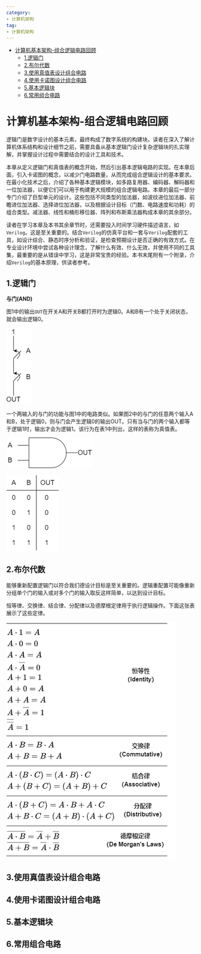 ```yaml
---
category: 
- 计算机架构
tag:
- 计算机架构
---
```


- [计算机基本架构-组合逻辑电路回顾](#计算机基本架构-组合逻辑电路回顾)
  - [1.逻辑门](#1逻辑门)
  - [2.布尔代数](#2布尔代数)
  - [3.使用真值表设计组合电路](#3使用真值表设计组合电路)
  - [4.使用卡诺图设计组合电路](#4使用卡诺图设计组合电路)
  - [5.基本逻辑块](#5基本逻辑块)
  - [6.常用组合电路](#6常用组合电路)


# 计算机基本架构-组合逻辑电路回顾

逻辑门是数字设计的基本元素，最终构成了数字系统的构建块。读者在深入了解计算机体系结构和设计细节之前，需要具备从基本逻辑门设计复杂逻辑块的扎实理解，并掌握设计过程中需要结合的设计工具和技术。

本章从定义逻辑门和真值表的概念开始，然后引出基本逻辑电路的实现。在本章后面，引入卡诺图的概念，以减少门电路数量，从而完成组合逻辑设计的基本要求。在最小化技术之后，介绍了各种基本逻辑模块，如多路复用器、编码器、解码器和一位加法器，以便它们可以用于构建更大规模的组合逻辑电路。本章的最后一部分专门介绍了巨型单元的设计。这些包括不同类型的加法器，如波纹进位加法器、前瞻进位加法器、选择进位加法器，以及根据设计目标（门数、电路速度和功耗）的组合类型。减法器、线性和桶形移位器、阵列和布斯乘法器构成本章的其余部分。

读者在学习本章及本书其余章节时，还需要投入时间学习硬件描述语言，如```Verilog```。这是至关重要的。结合```Verilog```的仿真平台和一套与```Verilog```配套的工具，如设计综合、静态时序分析和验证，是检查预期设计是否正确的有效方式。在专业设计环境中尝试各种设计理念，了解什么有效、什么无效，并使用不同的工具集，最重要的是从错误中学习，这是非常宝贵的经验。本书末尾附有一个附录，介绍```Verilog```的基本原理，供读者参考。

## 1.逻辑门

**与门(AND)**

图1中的输出```OUT```在开关A和开关B都打开时为逻辑0。A和B有一个处于关闭状态，就会输出逻辑0。

![图1：两输入与门的开关表示法](https://raw.githubusercontent.com/zgjsxx/static-img-repo/main/blog/computer-base/Fundamentals-of-Computer-Architecture-and-Design/1/fig-1-switch-representation-of-two-input-AND-gate.png)

一个两输入的与门的功能与图1中的电路类似。如果图2中的与门的任意两个输入A和B，处于逻辑0，则与门会产生逻辑0的输出OUT。只有当与门的两个输入都等于逻辑1时，输出才会为逻辑1。该行为在表1中列出，这样的表称为真值表。

![图2：两输入与门的符号表示](https://raw.githubusercontent.com/zgjsxx/static-img-repo/main/blog/computer-base/Fundamentals-of-Computer-Architecture-and-Design/1/fig-2-two-input-AND-gate-symbol.png)

![表1：两输入与门的真值表](https://raw.githubusercontent.com/zgjsxx/static-img-repo/main/blog/computer-base/Fundamentals-of-Computer-Architecture-and-Design/1/tbl-1-two-input-AND-gate-truth-table.png)

## 2.布尔代数

能够重新配置逻辑门以符合我们德设计目标是至关重要的。逻辑重配置可能像重新分组单个门的输入或对多个门的输入取反这样简单，以达到设计目标。

恒等律、交换律、结合律、分配律以及德摩根定律用于执行逻辑操作。下面这张表展示了这些定律。

![恒等律、交换律、结合律、分配律以及德摩根定律 ](https://raw.githubusercontent.com/zgjsxx/static-img-repo/main/blog/computer-base/Fundamentals-of-Computer-Architecture-and-Design/1/algebra.png)


## 3.使用真值表设计组合电路

## 4.使用卡诺图设计组合电路

## 5.基本逻辑块

## 6.常用组合电路